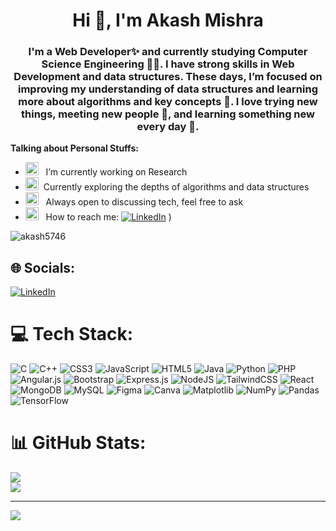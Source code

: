 <h1 align="center">Hi 👋, I'm Akash Mishra</h1>
<h3 align="center">I'm a Web Developer✨ and currently studying Computer Science Engineering 🧑‍💻. I have strong skills in Web Development and data structures. These days, I’m focused on improving my understanding of data structures and learning more about algorithms and key concepts 🧠. I love trying new things, meeting new people 🐸, and learning something new every day 🤩.</h3>

**Talking about Personal Stuffs:**

- <img src="https://github.com/Gapur/Gapur/blob/main/assets/developer.gif?raw=true" width="21" />&nbsp;&nbsp; I’m currently working on Research 
- <img src="https://github.com/Gapur/Gapur/blob/main/assets/lightning.gif?raw=true" width="21" />&nbsp;&nbsp;Currently exploring the depths of algorithms and data structures
- <img src="https://github.com/Gapur/Gapur/blob/main/assets/message.gif?raw=true" width="21" />&nbsp;&nbsp; Always open to discussing tech, feel free to ask 
- <img src="https://github.com/Gapur/Gapur/blob/main/assets/letterbox.gif?raw=true" width="21" />&nbsp;&nbsp; How to reach me: 
  [![LinkedIn](https://img.shields.io/badge/LinkedIn-%230077B5.svg?logo=linkedin&logoColor=white)](https://linkedin.com/in/akash-mishra-3a8339231) )

<p align="left"> <img src="https://komarev.com/ghpvc/?username=akash5746&label=Profile%20views&color=0e75b6&style=flat" alt="akash5746" /> </p>

## 🌐 Socials:
[![LinkedIn](https://img.shields.io/badge/LinkedIn-%230077B5.svg?logo=linkedin&logoColor=white)](https://linkedin.com/in/akash-mishra-3a8339231) 

# 💻 Tech Stack:
![C](https://img.shields.io/badge/c-%2300599C.svg?style=for-the-badge&logo=c&logoColor=white) ![C++](https://img.shields.io/badge/c++-%2300599C.svg?style=for-the-badge&logo=c%2B%2B&logoColor=white) ![CSS3](https://img.shields.io/badge/css3-%231572B6.svg?style=for-the-badge&logo=css3&logoColor=white) ![JavaScript](https://img.shields.io/badge/javascript-%23323330.svg?style=for-the-badge&logo=javascript&logoColor=%23F7DF1E) ![HTML5](https://img.shields.io/badge/html5-%23E34F26.svg?style=for-the-badge&logo=html5&logoColor=white) ![Java](https://img.shields.io/badge/java-%23ED8B00.svg?style=for-the-badge&logo=openjdk&logoColor=white) ![Python](https://img.shields.io/badge/python-3670A0?style=for-the-badge&logo=python&logoColor=ffdd54) ![PHP](https://img.shields.io/badge/php-%23777BB4.svg?style=for-the-badge&logo=php&logoColor=white) ![Angular.js](https://img.shields.io/badge/angular.js-%23E23237.svg?style=for-the-badge&logo=angularjs&logoColor=white) ![Bootstrap](https://img.shields.io/badge/bootstrap-%238511FA.svg?style=for-the-badge&logo=bootstrap&logoColor=white) ![Express.js](https://img.shields.io/badge/express.js-%23404d59.svg?style=for-the-badge&logo=express&logoColor=%2361DAFB) ![NodeJS](https://img.shields.io/badge/node.js-6DA55F?style=for-the-badge&logo=node.js&logoColor=white) ![TailwindCSS](https://img.shields.io/badge/tailwindcss-%2338B2AC.svg?style=for-the-badge&logo=tailwind-css&logoColor=white) ![React](https://img.shields.io/badge/react-%2320232a.svg?style=for-the-badge&logo=react&logoColor=%2361DAFB) ![MongoDB](https://img.shields.io/badge/MongoDB-%234ea94b.svg?style=for-the-badge&logo=mongodb&logoColor=white) ![MySQL](https://img.shields.io/badge/mysql-4479A1.svg?style=for-the-badge&logo=mysql&logoColor=white) ![Figma](https://img.shields.io/badge/figma-%23F24E1E.svg?style=for-the-badge&logo=figma&logoColor=white) ![Canva](https://img.shields.io/badge/Canva-%2300C4CC.svg?style=for-the-badge&logo=Canva&logoColor=white) ![Matplotlib](https://img.shields.io/badge/Matplotlib-%23ffffff.svg?style=for-the-badge&logo=Matplotlib&logoColor=black) ![NumPy](https://img.shields.io/badge/numpy-%23013243.svg?style=for-the-badge&logo=numpy&logoColor=white) ![Pandas](https://img.shields.io/badge/pandas-%23150458.svg?style=for-the-badge&logo=pandas&logoColor=white) ![TensorFlow](https://img.shields.io/badge/TensorFlow-%23FF6F00.svg?style=for-the-badge&logo=TensorFlow&logoColor=white)
# 📊 GitHub Stats:
![](https://github-readme-stats.vercel.app/api?username=akash5746&theme=dark&hide_border=false&include_all_commits=false&count_private=false)<br/>
![](https://github-readme-streak-stats.herokuapp.com/?user=akash5746&theme=dark&hide_border=false)<br/>
<!--
![Top Languages](https://github-readme-stats.vercel.app/api/top-langs/?username=akash5746&theme=dark&hide_border=false&include_all_commits=false&count_private=false&layout=compact)
-->


---
[![](https://visitcount.itsvg.in/api?id=akash5746&icon=0&color=0)](https://visitcount.itsvg.in)

<!-- Proudly created with GPRM ( https://gprm.itsvg.in ) -->
